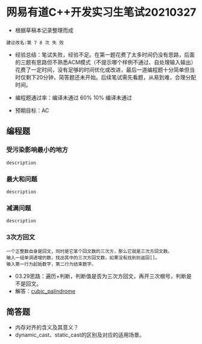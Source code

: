 # 网易有道C++开发实习生笔试20210327
- 根据草稿本记录整理而成
```
建议改名:第 7 8 次 失 败
```
- 经验总结：笔试失败，经验不足。在第一题花费了太多时间仍没有思路，后面的三题有思路但不熟悉ACM模式（不提示哪个样例不通过、自处理输入输出）花费了一定时间，没有足够的时间优化或改进，最后一道编程题十分简单但当时仅剩下20分钟，简答题还未开始。后续笔试需先看题，从易到难，合理分配时间。

- 编程题通过率：编译未通过  60%  10%  编译未通过

- 预期目标：AC

## 编程题
### 受污染影响最小的地方

```
description
```

### 最大和问题

```
description
```

### 减满问题

```
description
```

### 3次方回文

```
一个正整数自身是回文，同时是它某个回文数的三次方，那么它就是三次方回文数。
输入一组单调递增的数，找出其中的三次方回文数，如果没有找到则返回[]。
输入第一行为起始数字，第二行为结束数字。
```

- 03.29思路：遍历+判断，判断值是否为三次方回文，再开三次根号，判断是不是回文。
- 解答：[cubic_palindrome](https://github.com/GaoKangYu/Sword-For-Offer/blob/main/%E8%B5%B0%E5%87%BA%E8%88%92%E9%80%82%E5%8C%BA/%E7%BD%91%E6%98%93%E6%9C%89%E9%81%93C%2B%2B%E5%BC%80%E5%8F%91%E5%AE%9E%E4%B9%A0%E7%94%9F%E7%AC%94%E8%AF%9520210327/cubic_palindrome/cubic_palindrome.cpp)

## 简答题
- 内存对齐的含义及其意义？
- dynamic_cast、static_cast的区别及对应的适用场景。
